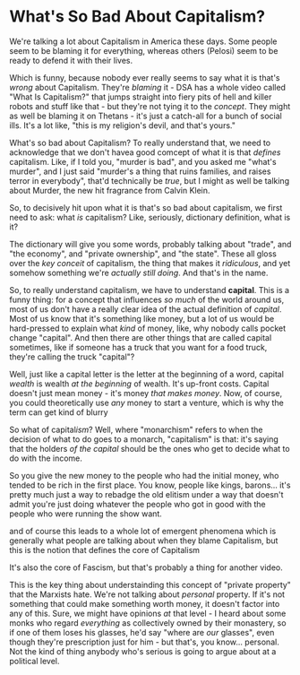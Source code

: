 # What's So Bad About Capitalism?

We're talking a lot about Capitalism in America these days. Some people seem to be blaming it for everything, whereas others (Pelosi) seem to be ready to defend it with their lives.

Which is funny, because nobody ever really seems to say what it is that's *wrong* about Capitalism. They're *blaming* it - DSA has a whole video called "What Is Capitalism?" that jumps straight into fiery pits of hell and killer robots and stuff like that - but they're not tying it to the *concept*. They might as well be blaming it on Thetans - it's just a catch-all for a bunch of social ills. It's a lot like, "this is my religion's devil, and that's yours."

What's so bad about Capitalism? To really understand that, we need to acknowledge that we don't havea good comcept of what it is that *defines* capitalism. Like, if I told you, "murder is bad", and you asked me "what's murder", and I just said "murder's a thing that ruins families, and raises terror in everybody", that'd technically be *true*, but I might as well be talking about Murder, the new hit fragrance from Calvin Klein.

So, to decisively hit upon what it is that's so bad about capitalism, we first need to ask: what *is* capitalism? Like, seriously, dictionary definition, what is it?

The dictionary will give you some words, probably talking about "trade", and "the economy", and "private ownership", and "the state". These all gloss over the *key conceit* of capitalism, the thing that makes it *ridiculous*, and yet somehow something we're *actually still doing*. And that's in the name.

So, to really understand capitalism, we have to understand **capital**. This is a funny thing: for a concept that influences *so much* of the world around us, most of us don't have a really clear idea of the actual definition of *capital*. Most of us know that it's something like money, but a lot of us would be hard-pressed to explain what *kind* of money, like, why nobody calls pocket change "capital". And then there are other things that are called capital sometimes, like if someone has a truck that you want for a food truck, they're calling the truck "capital"?

Well, just like a capital letter is the letter at the beginning of a word, capital *wealth* is wealth *at the beginning* of wealth. It's up-front costs. Capital doesn't just mean money - it's money *that makes money*. Now, of course, you could theoretically use *any* money to start a venture, which is why the term can get kind of blurry

So what of capital*ism*? Well, where "monarchism" refers to when the decision of what to do goes to a monarch, "capitalism" is that: it's saying that the holders *of the capital* should be the ones who get to decide what to do with the income.

So you give the new money to the people who had the initial money, who tended to be rich in the first place. You know, people like kings, barons... it's pretty much just a way to rebadge the old elitism under a way that doesn't admit you're just doing whatever the people who got in good with the people who were running the show want.

and of course this leads to a whole lot of emergent phenomena which is generally what people are talking about when they blame Capitalism, but this is the notion that defines the core of Capitalism

It's also the core of Fascism, but that's probably a thing for another video.

This is the key thing about understainding this concept of "private property" that the Marxists hate. We're not talking about *personal* property. If it's not something that could make something worth money, it doesn't factor into any of this. Sure, we might have opinions *at* that level - I heard about some monks who regard *everything* as collectively owned by their monastery, so if one of them loses his glasses, he'd say "where are *our* glasses", even though they're prescription just for him - but that's, you know... personal. Not the kind of thing anybody who's serious is going to argue about at a political level.
